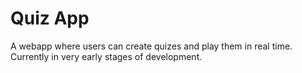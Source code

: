 # Quiz App
A webapp where users can create quizes and play them in real time. Currently in very early stages of development.
